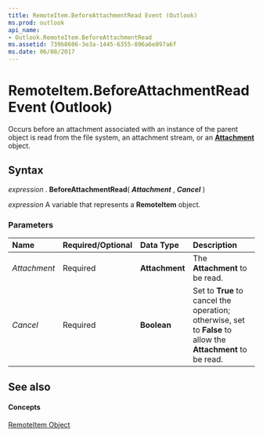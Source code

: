 ```yaml
---
title: RemoteItem.BeforeAttachmentRead Event (Outlook)
ms.prod: outlook
api_name:
- Outlook.RemoteItem.BeforeAttachmentRead
ms.assetid: 739b8606-3e3a-1445-6355-896a6e897a6f
ms.date: 06/08/2017
---
```



# RemoteItem.BeforeAttachmentRead Event (Outlook)

Occurs before an attachment associated with an instance of the parent object is read from the file system, an attachment stream, or an **[Attachment](attachment-object-outlook.md)** object.


## Syntax

 _expression_ . **BeforeAttachmentRead**( **_Attachment_** , **_Cancel_** )

 _expression_ A variable that represents a **RemoteItem** object.


### Parameters



|**Name**|**Required/Optional**|**Data Type**|**Description**|
|:-----|:-----|:-----|:-----|
| _Attachment_|Required| **Attachment**|The **Attachment** to be read.|
| _Cancel_|Required| **Boolean**|Set to **True** to cancel the operation; otherwise, set to **False** to allow the **Attachment** to be read.|

## See also


#### Concepts


[RemoteItem Object](remoteitem-object-outlook.md)

